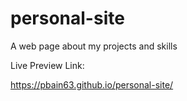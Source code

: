 # personal-site
A web page about my projects and skills

Live Preview Link:

https://pbain63.github.io/personal-site/
